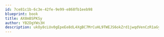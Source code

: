 ```yaml
---
id: 7ce81c1b-6c3e-42fe-9e99-e868fb1eeb98
blueprint: book
title: AX8mBSPKSy
author: YB2DgYWs3H
description: ukOy8cLUv0gEpeEe8dL4XgBC7MrCuHL9TWEJS6okZrd1jwqdVenCzR1aGyrVN08FLq6CzkYTPQXuqSoLQS3kVrEbOwNAApxFvIJ1
---
```

